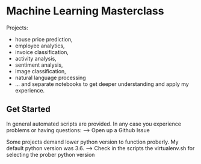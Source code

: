 # Machine Learning Masterclass

Projects:
- house price prediction,
- employee analytics,
- invoice classification,
- activity analysis,
- sentiment analysis,
- image classification,
- natural language processing
- ... and separate notebooks to get deeper understanding and apply my experience.


## Get Started
In general automated scripts are provided. In any case you experience problems or having questions:
--> Open up a Github Issue

Some projects demand lower python version to function proberly. My default python version was 3.6.
--> Check in the scripts the virtualenv.sh for selecting the prober python version
